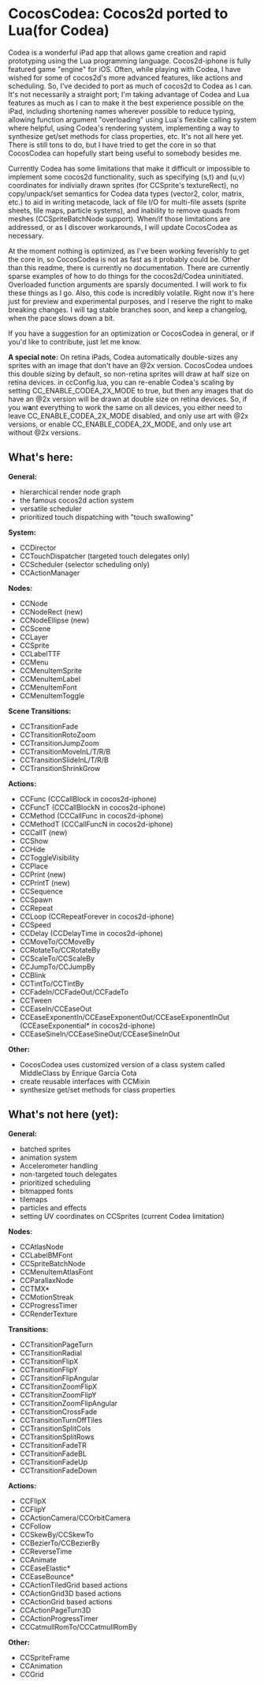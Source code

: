 CocosCodea: Cocos2d ported to Lua(for Codea)
=

Codea is a wonderful iPad app that allows game creation and rapid prototyping using the Lua programming language. Cocos2d-iphone is fully featured game "engine" for iOS. Often, while playing with Codea, I have wished for some of cocos2d's more advanced features, like actions and scheduling. So, I've decided to port as much of cocos2d to Codea as I can. It's not necessarily a straight port; I'm taking advantage of Codea and Lua features as much as I can to make it the best experience possible on the iPad, including shortening names wherever possible to reduce typing, allowing function argument "overloading" using Lua's flexible calling system where helpful, using Codea's rendering system, implementing a way to synthesize get/set methods for class properties, etc. It's not all here yet. There is still tons to do, but I have tried to get the core in so that CocosCodea can hopefully start being useful to somebody besides me.

Currently Codea has some limitations that make it difficult or impossible to implement some cocos2d functionality, such as specifying (s,t) and (u,v) coordinates for indivially drawn sprites (for CCSprite's textureRect), no copy/unpack/set semantics for Codea data types (vector2, color, matrix, etc.) to aid in writing metacode, lack of file I/O for multi-file assets (sprite sheets, tile maps, particle systems), and inability to remove quads from meshes (CCSpriteBatchNode support). When/if those limitations are addressed, or as I discover workarounds, I will update CocosCodea as necessary.

At the moment nothing is optimized, as I've been working feverishly to get the core in, so CocosCodea is not as fast as it probably could be.  Other than this readme, there is currently no documentation. There are currently sparse examples of how to do things for the cocos2d/Codea uninitiated. Overloaded function arguments are sparsly documented. I will work to fix these things as I go. Also, this code is incredibly volatile. Right now it's here just for preview and experimental purposes, and I reserve the right to make breaking changes. I will tag stable branches soon, and keep a changelog, when the pace slows down a bit.

If you have a suggestion for an optimization or CocosCodea in general, or if you'd like to contribute, just let me know.

**A special note:** On retina iPads, Codea automatically double-sizes any sprites with an image that don't have an @2x version. CocosCodea undoes this double sizing by default, so non-retina sprites will draw at half size on retina devices. in ccConfig.lua, you can re-enable Codea's scaling by setting CC_ENABLE_CODEA_2X_MODE to true, but then any images that do have an  @2x version will be drawn at double size on retina devices. So, if you w**a**nt everything to work the same on all devices, you either need to leave CC_ENABLE_CODEA_2X_MODE disabled, and only use art with @2x versions, or enable CC_ENABLE_CODEA_2X_MODE, and only use art without @2x versions.

What's here:
-
**General:** 

* hierarchical render node graph
* the famous cocos2d action system
* versatile scheduler
* prioritized touch dispatching with "touch swallowing"

**System:**
* CCDirector
* CCTouchDispatcher (targeted touch delegates only)
* CCScheduler (selector scheduling only)
* CCActionManager

**Nodes:**
* CCNode
* CCNodeRect (new)
* CCNodeEllipse (new)
* CCScene
* CCLayer
* CCSprite
* CCLabelTTF 
* CCMenu
* CCMenuItemSprite
* CCMenuItemLabel
* CCMenuItemFont
* CCMenuItemToggle

**Scene Transitions:**
* CCTransitionFade
* CCTransitionRotoZoom
* CCTransitionJumpZoom
* CCTransitionMoveInL/T/R/B
* CCTransitionSlideInL/T/R/B
* CCTransitionShrinkGrow

**Actions:**
* CCFunc (CCCallBlock in cocos2d-iphone)
* CCFuncT (CCCallBlockN in cocos2d-iphone)
* CCMethod (CCCallFunc in cocos2d-iphone)
* CCMethodT (CCCallFuncN in cocos2d-iphone)
* CCCallT (new)
* CCShow
* CCHide
* CCToggleVisibility
* CCPlace
* CCPrint (new)
* CCPrintT (new)
* CCSequence
* CCSpawn
* CCRepeat
* CCLoop (CCRepeatForever in cocos2d-iphone)
* CCSpeed
* CCDelay (CCDelayTime in cocos2d-iphone)
* CCMoveTo/CCMoveBy
* CCRotateTo/CCRotateBy
* CCScaleTo/CCScaleBy
* CCJumpTo/CCJumpBy
* CCBlink
* CCTintTo/CCTintBy
* CCFadeIn/CCFadeOut/CCFadeTo
* CCTween
* CCEaseIn/CCEaseOut
* CCEaseExponentIn/CCEaseExponentOut/CCEaseExponentInOut (CCEaseExponential* in cocos2d-iphone)
* CCEaseSineIn/CCEaseSineOut/CCEaseSineInOut

**Other:**
* CocosCodea uses customized version of a class system called MiddleClass by Enrique García Cota
* create reusable interfaces with CCMixin
* synthesize get/set methods for class properties
	
	
What's not here (yet):
-
**General:**
* batched sprites
* animation system
* Accelerometer handling
* non-targeted touch delegates
* prioritized scheduling
* bitmapped fonts
* tilemaps
* particles and effects
* setting UV coordinates on CCSprites (current Codea limitation)

**Nodes:**
* CCAtlasNode
* CCLabelBMFont
* CCSpriteBatchNode
* CCMenuItemAtlasFont
* CCParallaxNode
* CCTMX*
* CCMotionStreak
* CCProgressTimer
* CCRenderTexture

**Transitions:**
* CCTransitionPageTurn
* CCTransitionRadial
* CCTransitionFlipX
* CCTransitionFlipY
* CCTransitionFlipAngular
* CCTransitionZoomFlipX
* CCTransitionZoomFlipY
* CCTransitionZoomFlipAngular
* CCTransitionCrossFade
* CCTransitionTurnOffTiles
* CCTransitionSplitCols
* CCTransitionSplitRows
* CCTransitionFadeTR
* CCTransitionFadeBL
* CCTransitionFadeUp
* CCTransitionFadeDown


**Actions:**
* CCFlipX
* CCFlipY
* CCActionCamera/CCOrbitCamera
* CCFollow
* CCSkewBy/CCSkewTo
* CCBezierTo/CCBezierBy
* CCReverseTime
* CCAnimate
* CCEaseElastic*
* CCEaseBounce*
* CCActionTiledGrid based actions
* CCActionGrid3D based actions
* CCActionGrid based actions
* CCActionPageTurn3D
* CCActionProgressTimer
* CCCatmullRomTo/CCCatmullRomBy

**Other:**
* CCSpriteFrame
* CCAnimation
* CCGrid